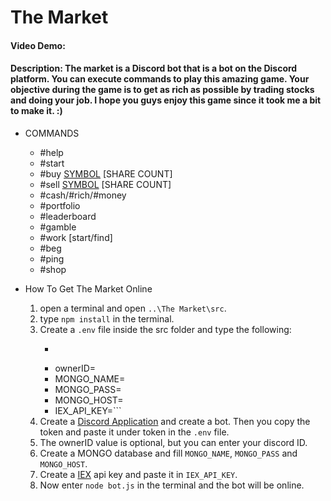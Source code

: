 # The Market
#### Video Demo:  <URL HERE>
#### Description: The market is a Discord bot that is a bot on the Discord platform. You can execute commands to play this amazing game. Your objective during the game is to get as rich as possible by trading stocks and doing your job. I hope you guys enjoy this game since it took me a bit to make it. :)

* COMMANDS
    - #help
    - #start
    - #buy [SYMBOL](https://stockanalysis.com/stocks/) [SHARE COUNT]
    - #sell [SYMBOL](https://stockanalysis.com/stocks/) [SHARE COUNT]
    - #cash/#rich/#money
    - #portfolio
    - #leaderboard
    - #gamble
    - #work [start/find]
    - #beg
    - #ping
    - #shop

* How To Get The Market Online
    1. open a terminal and open ``..\The Market\src``.
    2. type ``npm install`` in the terminal.
    3. Create a ``.env`` file inside the src folder and type the following:
        - ```TOKEN=
        -    ownerID=
        -    MONGO_NAME=
        -    MONGO_PASS=
        -    MONGO_HOST=
        -    IEX_API_KEY=```
    4. Create a [Discord Application](https://discord.com/developers/applications) and create a bot. Then you copy the token and paste it under token in the ``.env`` file.
    5. The ownerID value is optional, but you can enter your discord ID.
    6. Create a MONGO database and fill ``MONGO_NAME``, ``MONGO_PASS`` and ``MONGO_HOST``.
    7. Create a [IEX](https://iexcloud.io/cloud-login#/register/) api key and paste it in ``IEX_API_KEY``.
    8. Now enter ``node bot.js`` in the terminal and the bot will be online.
